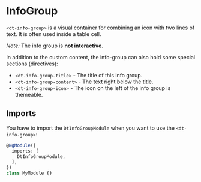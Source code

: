 # InfoGroup

`<dt-info-group>` is a visual container for combining an icon with two lines of text. It is often used inside a table cell.

*Note:* The info group is **not interactive**.

In addition to the custom content, the info-group can also hold some special sections (directives):
* `<dt-info-group-title>` - The title of this info group.
* `<dt-info-group-content>` - The text right below the title.
* `<dt-info-group-icon>` - The icon on the left of the info group is themeable.

<docs-source-example example="InfoGroupDefaultExample"></docs-source-example>

## Imports

You have to import the `DtInfoGroupModule` when you want to use the `<dt-info-group>`:

```typescript
@NgModule({
  imports: [
    DtInfoGroupModule,
  ],
})
class MyModule {}
```

